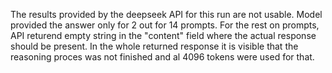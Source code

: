 The results provided by the deepseek API for this run are not usable. Model provided the answer only for 2 out for 14 prompts. For the rest on prompts, API returend empty string in the "content" field where the actual response should be present. In the whole returned response it is visible that the reasoning proces was not finished and al 4096 tokens were used for that.